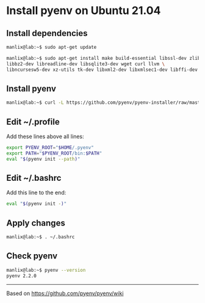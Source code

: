 # Install pyenv on Ubuntu 21.04


## Install dependencies
```bash
manlix@lab:~$ sudo apt-get update
```
```bash
manlix@lab:~$ sudo apt-get install make build-essential libssl-dev zlib1g-dev \
libbz2-dev libreadline-dev libsqlite3-dev wget curl llvm \
libncursesw5-dev xz-utils tk-dev libxml2-dev libxmlsec1-dev libffi-dev liblzma-dev git
```

## Install pyenv

```bash
manlix@lab:~$ curl -L https://github.com/pyenv/pyenv-installer/raw/master/bin/pyenv-installer | bash
```

## Edit ~/.profile
Add these lines above all lines:
```bash
export PYENV_ROOT="$HOME/.pyenv"
export PATH="$PYENV_ROOT/bin:$PATH"
eval "$(pyenv init --path)"
```

## Edit ~/.bashrc
Add this line to the end:

```bash
eval "$(pyenv init -)"
```

## Apply changes

```bash
manlix@lab:~$ . ~/.bashrc
```

## Check pyenv

```bash
manlix@lab:~$ pyenv --version
pyenv 2.2.0
```
---

Based on https://github.com/pyenv/pyenv/wiki

